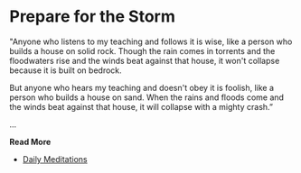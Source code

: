 # Prepare for the Storm

"Anyone who listens to my teaching and follows it is wise, like a person who
builds a house on solid rock. Though  the rain comes in torrents and the
floodwaters rise and the winds beat  against that house, it won't collapse
because it is built on bedrock. 

But anyone who hears my teaching and doesn't
obey it is foolish, like a person who builds a house on sand. When the rains and
floods come and the winds beat against that house, it will collapse with a
mighty crash.” 

...

**Read More**

* [Daily Meditations](https://spiritual-things.org/blog/daily/03-12.md)

